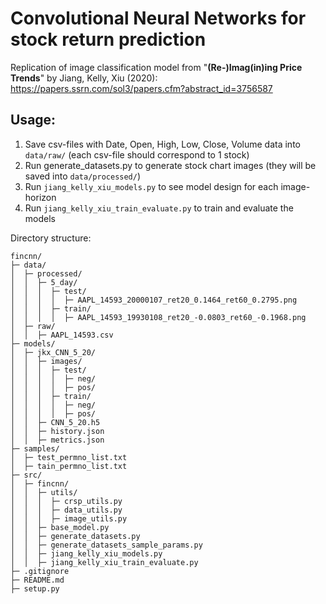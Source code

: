 # Convolutional Neural Networks for stock return prediction

Replication of image classification model from "**(Re-)Imag(in)ing Price Trends**" by Jiang, Kelly, Xiu (2020):
https://papers.ssrn.com/sol3/papers.cfm?abstract_id=3756587

## Usage:
1. Save csv-files with Date, Open, High, Low, Close, Volume data into `data/raw/` (each csv-file should correspond to 1 stock)
2. Run generate_datasets.py to generate stock chart images (they will be saved into `data/processed/`)
3. Run `jiang_kelly_xiu_models.py` to see model design for each image-horizon
3. Run `jiang_kelly_xiu_train_evaluate.py` to train and evaluate the models


Directory structure:
```
fincnn/
├─ data/
│  ├─ processed/
│  │  ├─ 5_day/
│  │  │  ├─ test/
│  │  │  │  ├─ AAPL_14593_20000107_ret20_0.1464_ret60_0.2795.png
│  │  │  ├─ train/
│  │  │  │  ├─ AAPL_14593_19930108_ret20_-0.0803_ret60_-0.1968.png
│  ├─ raw/
│  │  ├─ AAPL_14593.csv
├─ models/
│  ├─ jkx_CNN_5_20/
│  │  ├─ images/
│  │  │  ├─ test/
│  │  │  │  ├─ neg/
│  │  │  │  ├─ pos/
│  │  │  ├─ train/
│  │  │  │  ├─ neg/
│  │  │  │  ├─ pos/
│  │  ├─ CNN_5_20.h5
│  │  ├─ history.json
│  │  ├─ metrics.json
├─ samples/
│  ├─ test_permno_list.txt
│  ├─ tain_permno_list.txt
├─ src/
│  ├─ fincnn/
│  │  ├─ utils/
│  │  │  ├─ crsp_utils.py
│  │  │  ├─ data_utils.py
│  │  │  ├─ image_utils.py
│  │  ├─ base_model.py
│  │  ├─ generate_datasets.py
│  │  ├─ generate_datasets_sample_params.py
│  │  ├─ jiang_kelly_xiu_models.py
│  │  ├─ jiang_kelly_xiu_train_evaluate.py
├─ .gitignore
├─ README.md
├─ setup.py
```
